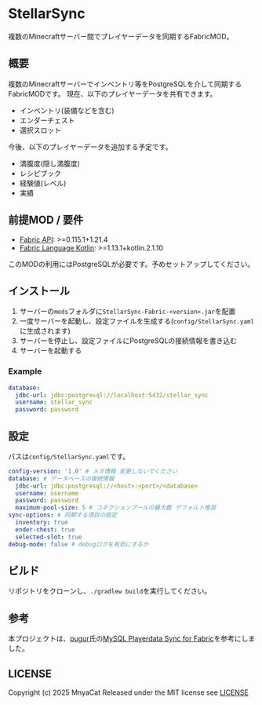 # StellarSync

複数のMinecraftサーバー間でプレイヤーデータを同期するFabricMOD。

## 概要

複数のMinecraftサーバーでインベントリ等をPostgreSQLを介して同期するFabricMODです。
現在、以下のプレイヤーデータを共有できます。

- インベントリ(装備などを含む)
- エンダーチェスト
- 選択スロット

今後、以下のプレイヤーデータを追加する予定です。

- 満腹度(隠し満腹度)
- レシピブック
- 経験値(レベル)
- 実績

## 前提MOD / 要件

- [Fabric API](https://modrinth.com/mod/fabric-api): >=0.115.1+1.21.4
- [Fabric Language Kotlin](https://modrinth.com/mod/fabric-language-kotlin): >=1.13.1+kotlin.2.1.10

このMODの利用にはPostgreSQLが必要です。予めセットアップしてください。

## インストール

1. サーバーの`mods`フォルダに`StellarSync-Fabric-<version>.jar`を配置
2. 一度サーバーを起動し、設定ファイルを生成する(`config/StellarSync.yaml`に生成されます)
3. サーバーを停止し、設定ファイルにPostgreSQLの接続情報を書き込む
4. サーバーを起動する

### Example

```yaml
database:
  jdbc-url: jdbc:postgresql://localhost:5432/stellar_sync
  username: stellar_sync
  password: password
```

## 設定

パスは`config/StellarSync.yaml`です。

```yaml
config-version: '1.0' # メタ情報 変更しないでください
database: # データベースの接続情報
  jdbc-url: jdbc:postgresql://<host>:<port>/<database>
  username: username
  password: password
  maximum-pool-size: 5 # コネクションプールの最大数 デフォルト推奨
sync-options: # 同期する項目の設定
  inventory: true
  ender-chest: true
  selected-slot: true
debug-mode: false # debugログを有効にするか
```

## ビルド

リポジトリをクローンし、`./gradlew build`を実行してください。

## 参考

本プロジェクトは、[pugur](https://github.com/pugur523)氏の[MySQL Playerdata Sync for Fabric](https://github.com/pugur523/MySQL_PlayerdataSync-4-Fabric)を参考にしました。

## LICENSE

Copyright (c) 2025 MnyaCat
Released under the MIT license
see [LICENSE](./LICENSE)